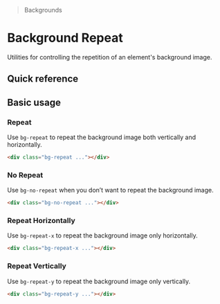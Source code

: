 > Backgrounds

# Background Repeat

Utilities for controlling the repetition of an element's background image.

## Quick reference

<qr-table />

## Basic usage

### Repeat
Use `bg-repeat` to repeat the background image both vertically and horizontally.

<example-container class="p-0! overflow-hidden">
<div class="h-[200] bg-repeat bg-[url(./repeatable.png)]" style="background-size:20%"></div>
</example-container>

```html
<div class="bg-repeat ..."></div>
```

### No Repeat
Use `bg-no-repeat` when you don’t want to repeat the background image.

<example-container class="p-0! overflow-hidden">
<div class="h-[200] bg-no-repeat bg-center bg-[url(./repeatable.png)]" style="background-size:20%"></div>
</example-container>

```html
<div class="bg-no-repeat ..."></div>
```

### Repeat Horizontally
Use `bg-repeat-x` to repeat the background image only horizontally.

<example-container class="p-0! overflow-hidden">
<div class="h-[200] bg-repeat-x bg-center bg-[url(./repeatable.png)]" style="background-size:20%"></div>
</example-container>

```html
<div class="bg-repeat-x ..."></div>
```

### Repeat Vertically
Use `bg-repeat-y` to repeat the background image only vertically.

<example-container class="p-0! overflow-hidden">
<div class="h-[200] bg-repeat-y bg-center rounded-8 bg-[url(./repeatable.png)]" style="background-size:20%"></div>
</example-container>

```html
<div class="bg-repeat-y ..."></div>
```
